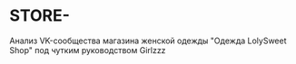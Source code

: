 # STORE-
Анализ VK-сообщества магазина женской одежды "Одежда LolySweet Shop" под чутким руководством Girlzzz
